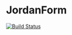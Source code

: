 # JordanForm

[![Build Status](https://github.com/Zinoex/JordanForm.jl/actions/workflows/CI.yml/badge.svg?branch=main)](https://github.com/Zinoex/JordanForm.jl/actions/workflows/CI.yml?query=branch%3Amain)
